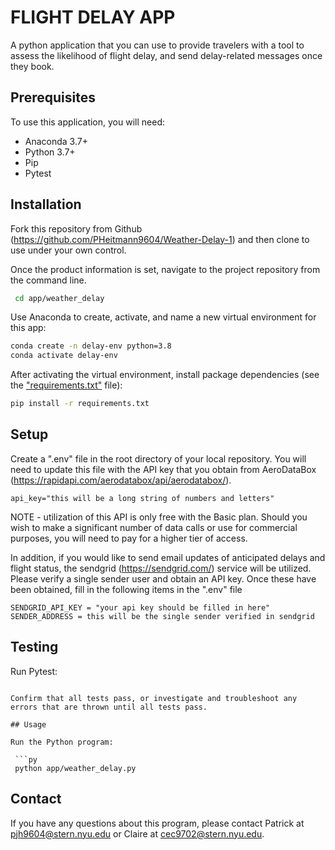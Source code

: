 
# FLIGHT DELAY APP
A python application that you can use to provide travelers with a tool to assess the likelihood of flight delay, and send delay-related messages once they book.

## Prerequisites
To use this application, you will need:

  + Anaconda 3.7+
  + Python 3.7+
  + Pip
  + Pytest

## Installation
Fork this repository from Github (https://github.com/PHeitmann9604/Weather-Delay-1) and then clone to use under your own control.

Once the product information is set, navigate to the project repository from the command line.

```sh
 cd app/weather_delay
 ```

Use Anaconda to create, activate, and name a new virtual environment for this app:

```sh
conda create -n delay-env python=3.8
conda activate delay-env
```

After activating the virtual environment, install package dependencies (see the ["requirements.txt"](/requirements.txt) file):

```sh
pip install -r requirements.txt
```

## Setup

Create a ".env" file in the root directory of your local repository. You will need to update this file with the API key that you obtain from AeroDataBox (https://rapidapi.com/aerodatabox/api/aerodatabox/).

    api_key="this will be a long string of numbers and letters"

NOTE - utilization of this API is only free with the Basic plan. Should you wish to make a significant number of data calls or use for commercial purposes, you will need to pay for a higher tier of access.

In addition, if you would like to send email updates of anticipated delays and flight status, the sendgrid (https://sendgrid.com/) service will be utilized. Please verify a single sender user and obtain an API key. Once these have been obtained, fill in the following items in the ".env" file

    SENDGRID_API_KEY = "your api key should be filled in here"
    SENDER_ADDRESS = this will be the single sender verified in sendgrid

## Testing

Run Pytest:

```pytest

Confirm that all tests pass, or investigate and troubleshoot any errors that are thrown until all tests pass.

## Usage

Run the Python program:

 ```py
 python app/weather_delay.py
 ```

 ## Contact

If you have any questions about this program, please contact Patrick at pjh9604@stern.nyu.edu  or  Claire at cec9702@stern.nyu.edu.
